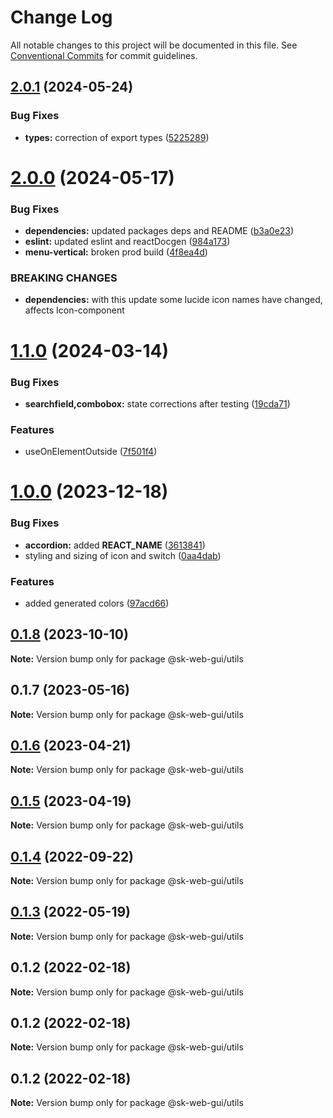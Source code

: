 # Change Log

All notable changes to this project will be documented in this file.
See [Conventional Commits](https://conventionalcommits.org) for commit guidelines.

## [2.0.1](https://github.com/Sundsvallskommun/web-shared-components/compare/@sk-web-gui/utils@2.0.0...@sk-web-gui/utils@2.0.1) (2024-05-24)

### Bug Fixes

- **types:** correction of export types ([5225289](https://github.com/Sundsvallskommun/web-shared-components/commit/52252890b4206faa9bc70111e75f1ef818e0d8fe))

# [2.0.0](https://github.com/Sundsvallskommun/web-shared-components/compare/@sk-web-gui/utils@1.1.0...@sk-web-gui/utils@2.0.0) (2024-05-17)

### Bug Fixes

- **dependencies:** updated packages deps and README ([b3a0e23](https://github.com/Sundsvallskommun/web-shared-components/commit/b3a0e2314cebee5523d386f42ba3f7473bd4f36b))
- **eslint:** updated eslint and reactDocgen ([984a173](https://github.com/Sundsvallskommun/web-shared-components/commit/984a17371f052a0cbe23d01fd31722f0fa2a56eb))
- **menu-vertical:** broken prod build ([4f8ea4d](https://github.com/Sundsvallskommun/web-shared-components/commit/4f8ea4d93a07003822169316c5577fb7a93d0b79))

### BREAKING CHANGES

- **dependencies:** with this update some lucide icon names have changed, affects Icon-component

# [1.1.0](https://github.com/Sundsvallskommun/web-shared-components/compare/@sk-web-gui/utils@1.0.0...@sk-web-gui/utils@1.1.0) (2024-03-14)

### Bug Fixes

- **searchfield,combobox:** state corrections after testing ([19cda71](https://github.com/Sundsvallskommun/web-shared-components/commit/19cda71cfe818deb4c63e5c7d31430a76f38c278))

### Features

- useOnElementOutside ([7f501f4](https://github.com/Sundsvallskommun/web-shared-components/commit/7f501f469aadf6ff6ae56f2dd19f4e17d3691de6))

# [1.0.0](https://github.com/Sundsvallskommun/web-shared-components/compare/@sk-web-gui/utils@0.1.8...@sk-web-gui/utils@1.0.0) (2023-12-18)

### Bug Fixes

- **accordion:** added **REACT_NAME** ([3613841](https://github.com/Sundsvallskommun/web-shared-components/commit/36138412f656e9f903f2f137040fc81b4301abd5))
- styling and sizing of icon and switch ([0aa4dab](https://github.com/Sundsvallskommun/web-shared-components/commit/0aa4dab97bb6c1fbc01a22f655baf6248bfd36f2))

### Features

- added generated colors ([97acd66](https://github.com/Sundsvallskommun/web-shared-components/commit/97acd66f1ed6ca9bc8dcf6e7484502ebbc854889))

## [0.1.8](https://github.com/Sundsvallskommun/web-shared-components/compare/@sk-web-gui/utils@0.1.7...@sk-web-gui/utils@0.1.8) (2023-10-10)

**Note:** Version bump only for package @sk-web-gui/utils

## 0.1.7 (2023-05-16)

**Note:** Version bump only for package @sk-web-gui/utils

## [0.1.6](https://github.com/Sundsvallskommun/web-shared-components/compare/@sk-web-gui/utils@0.1.5...@sk-web-gui/utils@0.1.6) (2023-04-21)

**Note:** Version bump only for package @sk-web-gui/utils

## [0.1.5](https://github.com/Sundsvallskommun/web-shared-components/compare/@sk-web-gui/utils@0.1.4...@sk-web-gui/utils@0.1.5) (2023-04-19)

**Note:** Version bump only for package @sk-web-gui/utils

## [0.1.4](https://github.com/Sundsvallskommun/web-shared-components/compare/@sk-web-gui/utils@0.1.3...@sk-web-gui/utils@0.1.4) (2022-09-22)

**Note:** Version bump only for package @sk-web-gui/utils

## [0.1.3](https://github.com/Sundsvallskommun/web-shared-components/compare/@sk-web-gui/utils@0.1.2...@sk-web-gui/utils@0.1.3) (2022-05-19)

**Note:** Version bump only for package @sk-web-gui/utils

## 0.1.2 (2022-02-18)

**Note:** Version bump only for package @sk-web-gui/utils

## 0.1.2 (2022-02-18)

**Note:** Version bump only for package @sk-web-gui/utils

## 0.1.2 (2022-02-18)

**Note:** Version bump only for package @sk-web-gui/utils

